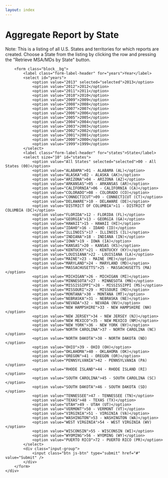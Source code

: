 ```yaml
---
layout: index
---
```

<div class="row">
    <div class="col-3">
		<h1>Aggregate Report by State</h1>
		<p>Note: This is a listing of all U.S. States and territories for which reports are created. Choose a State from the listing by clicking the row and pressing the "Retrieve MSA/MDs by State" button.</p>

		<form class="block__bg">
			<label class="form-label-header" for="years">Year</label>
			<select id="years">
				<option value="2013" selected="selected">2013</option>
				<option value="2012">2012</option>
				<option value="2011">2011</option>
				<option value="2010">2010</option>
				<option value="2009">2009</option>
				<option value="2008">2008</option>
				<option value="2007">2007</option>
				<option value="2006">2006</option>
				<option value="2005">2005</option>
				<option value="2004">2004</option>
				<option value="2003">2003</option>
				<option value="2002">2002</option>
				<option value="2001">2001</option>
				<option value="2000">2000</option>
				<option value="1999">1999</option>
			</select>
			<label class="form-label-header" for="states">State</label>
			<select size="10" id="states">
				<option value="All States" selected="selected">00 - All States (00)</option>
				<option value="ALABAMA">01 - ALABAMA (AL)</option>
				<option value="ALASKA">02 - ALASKA (AK)</option>
				<option value="ARIZONA">04 - ARIZONA (AZ)</option>
				<option value="ARKANSAS">05 - ARKANSAS (AR)</option>
				<option value="CALIFORNIA">06 - CALIFORNIA (CA)</option>
				<option value="COLORADO">08 - COLORADO (CO)</option>
				<option value="CONNECTICUT">09 - CONNECTICUT (CT)</option>
				<option value="DELAWARE">10 - DELAWARE (DE)</option>
				<option value="DISTRICT OF COLUMBIA">11 - DISTRICT OF COLUMBIA (DC)</option>
				<option value="FLORIDA">12 - FLORIDA (FL)</option>
				<option value="GEORGIA">13 - GEORGIA (GA)</option>
				<option value="HAWAII">15 - HAWAII (HI)</option>
				<option value="IDAHO">16 - IDAHO (ID)</option>
				<option value="ILLINOIS">17 - ILLINOIS (IL)</option>
				<option value="INDIANA">18 - INDIANA (IN)</option>
				<option value="IOWA">19 - IOWA (IA)</option>
				<option value="KANSAS">20 - KANSAS (KS)</option>
				<option value="KENTUCKY">21 - KENTUCKY (KY)</option>
				<option value="LOUISIANA">22 - LOUISIANA (LA)</option>
				<option value="MAINE">23 - MAINE (ME)</option>
				<option value="MARYLAND">24 - MARYLAND (MD)</option>
				<option value="MASSACHUSETTS">25 - MASSACHUSETTS (MA)</option>
				<option value="MICHIGAN">26 - MICHIGAN (MI)</option>
				<option value="MINNESOTA">27 - MINNESOTA (MN)</option>
				<option value="MISSISSIPPI">28 - MISSISSIPPI (MS)</option>
				<option value="MISSOURI">29 - MISSOURI (MO)</option>
				<option value="MONTANA">30 - MONTANA (MT)</option>
				<option value="NEBRASKA">31 - NEBRASKA (NE)</option>
				<option value="NEVADA">32 - NEVADA (NV)</option>
				<option value="NEW HAMPSHIRE">33 - NEW HAMPSHIRE (NH)</option>
				<option value="NEW JERSEY">34 - NEW JERSEY (NJ)</option>
				<option value="NEW MEXICO">35 - NEW MEXICO (NM)</option>
				<option value="NEW YORK">36 - NEW YORK (NY)</option>
				<option value="NORTH CAROLINA">37 - NORTH CAROLINA (NC)</option>
				<option value="NORTH DAKOTA">38 - NORTH DAKOTA (ND)</option>
				<option value="OHIO">39 - OHIO (OH)</option>
				<option value="OKLAHOMA">40 - OKLAHOMA (OK)</option>
				<option value="OREGON">41 - OREGON (OR)</option>
				<option value="PENNSYLVANIA">42 - PENNSYLVANIA (PA)</option>
				<option value="RHODE ISLAND">44 - RHODE ISLAND (RI)</option>
				<option value="SOUTH CAROLINA">45 - SOUTH CAROLINA (SC)</option>
				<option value="SOUTH DAKOTA">46 - SOUTH DAKOTA (SD)</option>
				<option value="TENNESSEE">47 - TENNESSEE (TN)</option>
				<option value="TEXAS">48 - TEXAS (TX)</option>
				<option value="UTAH">49 - UTAH (UT)</option>
				<option value="VERMONT">50 - VERMONT (VT)</option>
				<option value="VIRGINIA">51 - VIRGINIA (VA)</option>
				<option value="WASHINGTON">53 - WASHINGTON (WA)</option>
				<option value="WEST VIRGINIA">54 - WEST VIRGINIA (WV)</option>
				<option value="WISCONSIN">55 - WISCONSIN (WI)</option>
				<option value="WYOMING">56 - WYOMING (WY)</option>
				<option value="PUERTO RICO">72 - PUERTO RICO (PR)</option>
			</select>
			<div class="input-group">
				<input class="btn js-btn" type="submit" href="#" value="Submit" />
			</div>
		</form>
	</div>
</div>